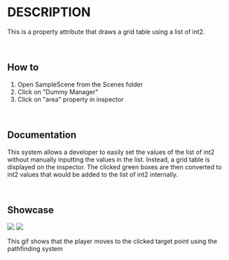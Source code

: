 # DESCRIPTION


This is a property attribute that draws a grid table using a list of int2.


<br />


## How to
1) Open SampleScene from the Scenes folder
2) Click on "Dummy Manager"
3) Click on "area" property in inspector

<br />

## Documentation


This system allows a developer to easily set the values of the list of int2 without manually inputting the values in the list. Instead, a grid table is displayed on the inspector. The clicked green boxes are then converted to int2 values that would be added to the list of int2 internally.

<br />

## Showcase


![](https://github.com/klazapp/UNITY-GridAreaAttribute/blob/main/Assets/Art/GridAreaNormal.png)
![](https://github.com/klazapp/UNITY-GridAreaAttribute/blob/main/Assets/Art/GridAreaAttribute.png)

This gif shows that the player moves to the clicked target point using the pathfinding system

<br />
